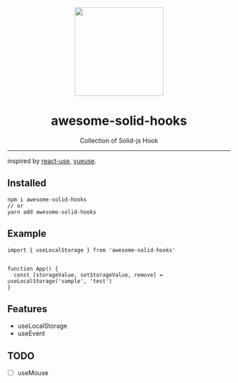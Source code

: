 <div align="center">
  <img width="200px" src="https://www.solidjs.com/assets/logo.123b04bc.svg" />
  <h1 >awesome-solid-hooks</h1>
  <div style="text-align: center">Collection of Solid-js Hook</div>
</div>

---

inspired by [react-use](https://github.com/streamich/react-use), [vueuse](https://github.com/vueuse/vueuse).


## Installed

```
npm i awesome-solid-hooks
// or 
yarn add awesome-solid-hooks
```

## Example

```tsx
import { useLocalStorage } from 'awesome-solid-hooks'


function App() {
  const [storageValue, setStorageValue, remove] = useLocalStorage('sample', 'test')
}
```


## Features

- useLocalStorage
- useEvent

## TODO

- [ ] useMouse
